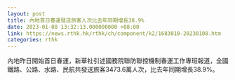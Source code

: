 ```yaml
---
layout: post
title: 內地首日春運發送旅客人次比去年同期增長38.9%
date: 2023-01-08 13:32:13.000000000 +08:00
link: https://news.rthk.hk/rthk/ch/component/k2/1683010-20230108.htm
categories: rthk
---
```


內地昨日開始首日春運，新華社引述國務院聯防聯控機制春運工作專班報道，全國鐵路、公路、水路、民航共發送旅客3473.6萬人次，比去年同期增長38.9%。
